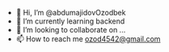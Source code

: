 - 👋 Hi, I’m @abdumajidovOzodbek
- 🌱 I’m currently learning backend 
- 💞️ I’m looking to collaborate on ...
- 📫 How to reach me ozod4542@gmail.com


